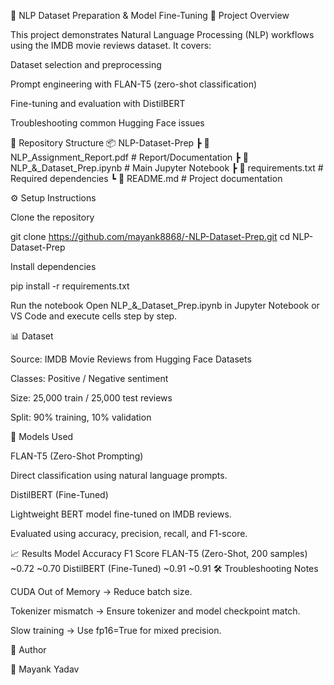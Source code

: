 📌 NLP Dataset Preparation & Model Fine-Tuning
📖 Project Overview

This project demonstrates Natural Language Processing (NLP) workflows using the IMDB movie reviews dataset.
It covers:

Dataset selection and preprocessing

Prompt engineering with FLAN-T5 (zero-shot classification)

Fine-tuning and evaluation with DistilBERT

Troubleshooting common Hugging Face issues

📂 Repository Structure
📦 NLP-Dataset-Prep
 ┣ 📜 NLP_Assignment_Report.pdf   # Report/Documentation
 ┣ 📜 NLP_&_Dataset_Prep.ipynb    # Main Jupyter Notebook
 ┣ 📜 requirements.txt            # Required dependencies
 ┗ 📜 README.md                   # Project documentation

⚙️ Setup Instructions

Clone the repository

git clone https://github.com/mayank8868/-NLP-Dataset-Prep.git
cd NLP-Dataset-Prep


Install dependencies

pip install -r requirements.txt


Run the notebook
Open NLP_&_Dataset_Prep.ipynb in Jupyter Notebook or VS Code and execute cells step by step.

📊 Dataset

Source: IMDB Movie Reviews
 from Hugging Face Datasets

Classes: Positive / Negative sentiment

Size: 25,000 train / 25,000 test reviews

Split: 90% training, 10% validation

🚀 Models Used

FLAN-T5 (Zero-Shot Prompting)

Direct classification using natural language prompts.

DistilBERT (Fine-Tuned)

Lightweight BERT model fine-tuned on IMDB reviews.

Evaluated using accuracy, precision, recall, and F1-score.

📈 Results
Model	Accuracy	F1 Score
FLAN-T5 (Zero-Shot, 200 samples)	~0.72	~0.70
DistilBERT (Fine-Tuned)	~0.91	~0.91
🛠 Troubleshooting Notes

CUDA Out of Memory → Reduce batch size.

Tokenizer mismatch → Ensure tokenizer and model checkpoint match.

Slow training → Use fp16=True for mixed precision.

🙌 Author

👤 Mayank Yadav
